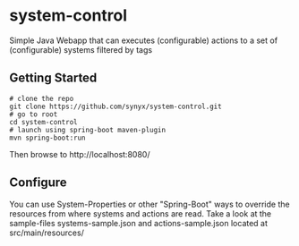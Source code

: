 # system-control
Simple Java Webapp that can executes (configurable) actions to a set of (configurable) systems filtered by tags

## Getting Started


    # clone the repo
    git clone https://github.com/synyx/system-control.git
    # go to root
    cd system-control
    # launch using spring-boot maven-plugin
    mvn spring-boot:run
    
Then browse to http://localhost:8080/

## Configure

You can use System-Properties or other "Spring-Boot" ways to override the resources from where systems and actions are read. 
Take a look at the sample-files systems-sample.json and actions-sample.json located at src/main/resources/


